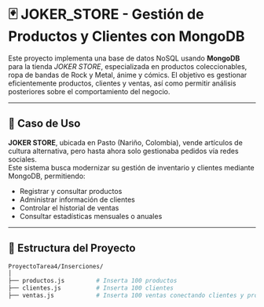 # 🃏 JOKER_STORE - Gestión de Productos y Clientes con MongoDB

Este proyecto implementa una base de datos NoSQL usando **MongoDB** para la tienda *JOKER STORE*, especializada en productos coleccionables, ropa de bandas de Rock y Metal, ánime y cómics. El objetivo es gestionar eficientemente productos, clientes y ventas, así como permitir análisis posteriores sobre el comportamiento del negocio.

---

## 🧠 Caso de Uso

**JOKER STORE**, ubicada en Pasto (Nariño, Colombia), vende artículos de cultura alternativa, pero hasta ahora solo gestionaba pedidos vía redes sociales.  
Este sistema busca modernizar su gestión de inventario y clientes mediante MongoDB, permitiendo:

- Registrar y consultar productos
- Administrar información de clientes
- Controlar el historial de ventas
- Consultar estadísticas mensuales o anuales

---

## 📁 Estructura del Proyecto

```bash
ProyectoTarea4/Inserciones/
│
├── productos.js         # Inserta 100 productos
├── clientes.js          # Inserta 100 clientes
├── ventas.js            # Inserta 100 ventas conectando clientes y productos
